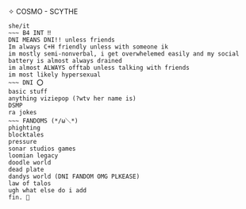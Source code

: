 ✧ COSMO - SCYTHE
~~~
she/it
~~~ B4 INT ‼️
DNI MEANS DNI!! unless friends
Im always C+H friendly unless with someone ik
im mostly semi-nonverbal, i get overwhelemed easily and my social battery is almost always drained
im almost ALWAYS offtab unless talking with friends
im most likely hypersexual
~~~ DNI ⭕
basic stuff
anything viziepop (?wtv her name is)
DSMP
ra jokes
~~~ FANDOMS (*/ω＼*)
phighting
blocktales
pressure
sonar studios games
loomian legacy
doodle world
dead plate
dandys world (DNI FANDOM OMG PLKEASE)
law of talos
ugh what else do i add
fin. 👅
